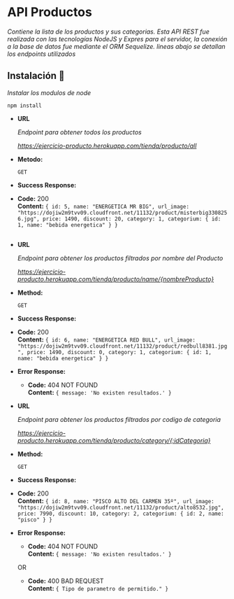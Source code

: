 # API Productos

_Contiene la lista de los productos y sus categorias. Esta API REST fue realizada con las tecnologías NodeJS y Expres para el servidor, la conexión a la base de datos fue mediante el ORM Sequelize. lineas abajo se detallan los endpoints utilizados_

## Instalación 🔧

_Instalar los modulos de node_

```
npm install
```

- **URL**

  _Endpoint para obtener todos los productos_
  
  _https://ejercicio-producto.herokuapp.com/tienda/producto/all_

- **Metodo:**

  `GET`

- **Success Response:**

- **Code:** 200 <br />
  **Content:** `{
                    id: 5,
                    name: "ENERGETICA MR BIG",
                    url_image: "https://dojiw2m9tvv09.cloudfront.net/11132/product/misterbig3308256.jpg",
                    price: 1490,
                    discount: 20,
                    category: 1,
                    categorium: {
                        id: 1,
                        name: "bebida energetica"
                    }
                }`

## 
- **URL**

  _Endpoint para obtener los productos filtrados por nombre del Producto_

  _https://ejercicio-producto.herokuapp.com/tienda/producto/name/{nombreProducto}_

- **Method:**

  `GET`

- **Success Response:**

- **Code:** 200 <br />
  **Content:** `{
                    id: 6,
                    name: "ENERGETICA RED BULL",
                    url_image: "https://dojiw2m9tvv09.cloudfront.net/11132/product/redbull8381.jpg",
                    price: 1490,
                    discount: 0,
                    category: 1,
                    categorium: {
                        id: 1,
                        name: "bebida energetica"
                    }
                }`

* **Error Response:**

  * **Code:** 404 NOT FOUND <br />
    **Content:** `{ message: 'No existen resultados.' }`
    

- **URL**

  _Endpoint para obtener los productos filtrados por codigo de categoria_

  _https://ejercicio-producto.herokuapp.com/tienda/producto/category/{:idCategoria}_

- **Method:**

  `GET`

- **Success Response:**

- **Code:** 200 <br />
  **Content:** `{
                    id: 8,
                    name: "PISCO ALTO DEL CARMEN 35º",
                    url_image: "https://dojiw2m9tvv09.cloudfront.net/11132/product/alto8532.jpg",
                    price: 7990,
                    discount: 10,
                    category: 2,
                    categorium: {
                        id: 2,
                        name: "pisco"
                    }
                }`

* **Error Response:**

  * **Code:** 404 NOT FOUND <br />
    **Content:** `{ message: 'No existen resultados.' }`

  OR

  * **Code:** 400 BAD REQUEST <br />
    **Content:** `{ Tipo de parametro de permitido." }`


